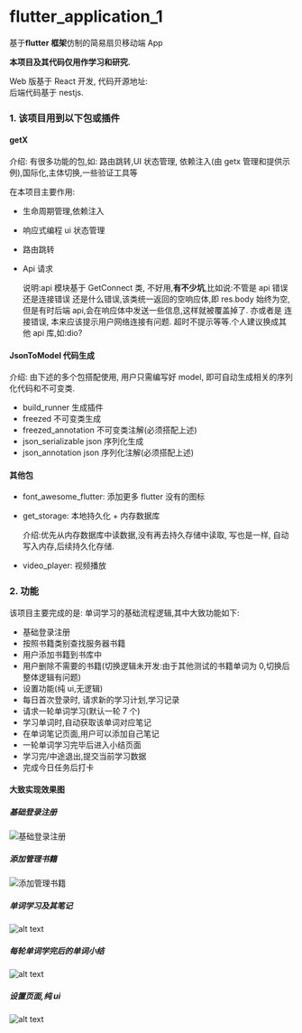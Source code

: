# flutter_application_1

基于**flutter 框架**仿制的简易扇贝移动端 App

**本项目及其代码仅用作学习和研究.**

Web 版基于 React 开发, 代码开源地址:  
后端代码基于 nestjs.

### 1. 该项目用到以下包或插件

#### getX

介绍: 有很多功能的包,如: 路由跳转,UI 状态管理, 依赖注入(由 getx 管理和提供示例),国际化,主体切换,一些验证工具等

在本项目主要作用:

- 生命周期管理,依赖注入
- 响应式编程 ui 状态管理
- 路由跳转
- Api 请求

  说明:api 模块基于 GetConnect 类, 不好用,**有不少坑**,比如说:不管是 api 错误还是连接错误 还是什么错误,该类统一返回的空响应体,即 res.body 始终为空, 但是有时后端 api,会在响应体中发送一些信息,这样就被覆盖掉了. 亦或者是 连接错误, 本来应该提示用户网络连接有问题. 超时不提示等等.个人建议换成其他 api 库,如:dio?

#### JsonToModel 代码生成

介绍: 由下述的多个包搭配使用, 用户只需编写好 model, 即可自动生成相关的序列化代码和不可变类.

- build_runner 生成插件
- freezed 不可变类生成
- freezed_annotation 不可变类注解(必须搭配上述)
- json_serializable json 序列化生成
- json_annotation json 序列化注解(必须搭配上述)

#### 其他包

- font_awesome_flutter: 添加更多 flutter 没有的图标
- get_storage: 本地持久化 + 内存数据库

  介绍:优先从内存数据库中读数据,没有再去持久存储中读取, 写也是一样, 自动写入内存,后续持久化存储.

- video_player: 视频播放

### 2. 功能

该项目主要完成的是: 单词学习的基础流程逻辑,其中大致功能如下:

- 基础登录注册
- 按照书籍类别查找服务器书籍
- 用户添加书籍到书库中
- 用户删除不需要的书籍(切换逻辑未开发:由于其他测试的书籍单词为 0,切换后整体逻辑有问题)
- 设置功能(纯 ui,无逻辑)
- 每日首次登录时, 请求新的学习计划,学习记录
- 请求一轮单词学习(默认一轮 7 个)
- 学习单词时,自动获取该单词对应笔记
- 在单词笔记页面,用户可以添加自己笔记
- 一轮单词学习完毕后进入小结页面
- 学习完/中途退出,提交当前学习数据
- 完成今日任务后打卡

#### 大致实现效果图

##### 基础登录注册

![基础登录注册](最终效果图/1-登录.webp)

##### 添加管理书籍

![添加管理书籍](最终效果图/2-添加管理书籍.webp)

##### 单词学习及其笔记

![alt text](最终效果图/3-单词学习+单词笔记.webp)

##### 每轮单词学完后的单词小结

![alt text](<最终效果图/4-单词小结 打卡.webp>)

##### 设置页面,纯 ui

![alt text](最终效果图/5-设置.webp)
